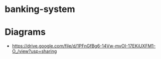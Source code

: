 # banking-system

# Diagrams
* https://drive.google.com/file/d/1PFnGfBg6-14Vw-mvOI-17EKiUXFM1-O_/view?usp=sharing
